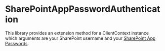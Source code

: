 # SharePointAppPasswordAuthentication

This library provides an extension method for a ClientContext instance which arguments are your SharePoint username and your [SharePoint App Passwords](https://docs.microsoft.com/en-us/azure/active-directory/user-help/multi-factor-authentication-end-user-app-passwords).
